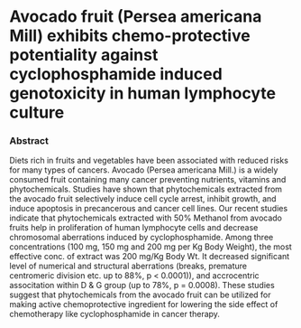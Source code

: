 # Avocado fruit (Persea americana Mill) exhibits chemo-protective potentiality against cyclophosphamide induced genotoxicity in human lymphocyte culture

### Abstract

Diets rich in fruits and vegetables have been associated with reduced risks for many types of cancers. Avocado (Persea americana Mill.) is a widely consumed fruit containing many cancer preventing nutrients, vitamins and phytochemicals. Studies have shown that phytochemicals extracted from the avocado fruit selectively induce cell cycle arrest, inhibit growth, and induce apoptosis in precancerous and cancer cell lines. Our recent studies indicate that phytochemicals extracted with 50% Methanol from avocado fruits help in proliferation of human lymphocyte cells and decrease chromosomal aberrations induced by cyclophosphamide. Among three concentrations (100 mg, 150 mg and 200 mg per Kg Body Weight), the most effective conc. of extract was 200 mg/Kg Body Wt. It decreased significant level of numerical and structural aberrations (breaks, premature centromeric division etc. up to 88%, p &lt; 0.0001)), and accrocentric associtation within D &amp; G group (up to 78%, p = 0.0008). These studies suggest that phytochemicals from the avocado fruit can be utilized for making active chemoprotective ingredient for lowering the side effect of chemotherapy like cyclophosphamide in cancer therapy.